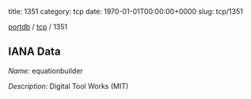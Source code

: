 title: 1351
category: tcp
date: 1970-01-01T00:00:00+0000
slug: tcp/1351

[portdb](/) / [tcp](/category/tcp.html) / 1351


## IANA Data

_Name:_ equationbuilder

_Description:_ Digital Tool Works (MIT)

